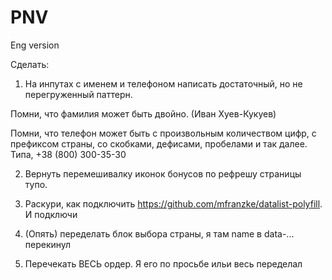 # PNV
Eng version

Сделать:

1. На инпутах с именем и телефоном написать достаточный, но не перегруженный паттерн.

Помни, что фамилия может быть двойно. (Иван Хуев-Кукуев)

Помни, что телефон может быть с произвольным количеством цифр, с префиксом страны, со скобками, дефисами, пробелами и так далее. Типа, +38 (800) 300-35-30

2. Вернуть перемешивалку иконок бонусов по рефрешу страницы тупо.

3. Раскури, как подключить https://github.com/mfranzke/datalist-polyfill. И подключи

4. (Опять) переделать блок выбора страны, я там name в data-... перекинул

5. Перечекать ВЕСЬ ордер. Я его по просьбе ильи весь переделал
